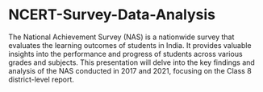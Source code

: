 # NCERT-Survey-Data-Analysis

The National Achievement Survey (NAS) is a nationwide survey that evaluates the learning outcomes of students in India. It provides valuable insights into the performance and progress of students across various grades and subjects. This presentation will delve into the key findings and analysis of the NAS conducted in 2017 and 2021, focusing on the Class 8 district-level report.
